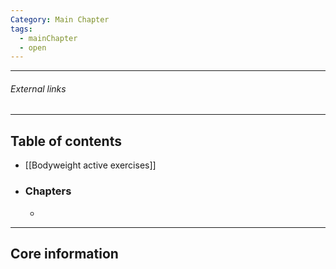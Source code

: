 ```yaml
---
Category: Main Chapter
tags:
  - mainChapter
  - open
---
```

---
###### External links

---
## Table of contents
- [[Bodyweight active exercises]]

- ### Chapters
	- 

---
## Core information
